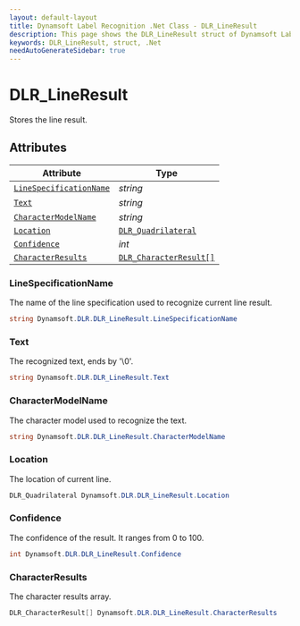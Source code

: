 ```yaml
---
layout: default-layout
title: Dynamsoft Label Recognition .Net Class - DLR_LineResult
description: This page shows the DLR_LineResult struct of Dynamsoft Label Recognition for .Net Language.
keywords: DLR_LineResult, struct, .Net
needAutoGenerateSidebar: true
---
```



# DLR_LineResult
Stores the line result.
  

## Attributes
  
| Attribute | Type |
|---------- | ---- |
| [`LineSpecificationName`](#linespecificationname) | *string* |
| [`Text`](#text) | *string* |
| [`CharacterModelName`](#charactermodelname) | *string* |
| [`Location`](#location) | [`DLR_Quadrilateral`](dlr-quadrilateral.md) |
| [`Confidence`](#confidence) | *int* |
| [`CharacterResults`](#characterresults) | [`DLR_CharacterResult[]`](dlr-character-result.md) |


### LineSpecificationName
The name of the line specification used to recognize current line result.
```csharp
string Dynamsoft.DLR.DLR_LineResult.LineSpecificationName
```

### Text
The recognized text, ends by '\0'.
```csharp
string Dynamsoft.DLR.DLR_LineResult.Text
```

### CharacterModelName
The character model used to recognize the text.
```csharp
string Dynamsoft.DLR.DLR_LineResult.CharacterModelName
```

### Location
The location of current line.
```csharp
DLR_Quadrilateral Dynamsoft.DLR.DLR_LineResult.Location
```


### Confidence
The confidence of the result. It ranges from 0 to 100.
```csharp
int Dynamsoft.DLR.DLR_LineResult.Confidence
```

### CharacterResults
The character results array.
```csharp
DLR_CharacterResult[] Dynamsoft.DLR.DLR_LineResult.CharacterResults
```

